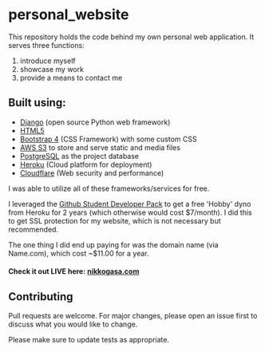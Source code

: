 # personal_website

This repository holds the code behind my own personal web application. It serves three functions:
1) introduce myself
2) showcase my work
3) provide a means to contact me

## Built using:

- [Django](https://www.djangoproject.com/) (open source Python web framework)
- [HTML5](https://www.w3schools.com/html/)
- [Bootstrap 4](https://getbootstrap.com/docs/4.0/getting-started/introduction/) (CSS Framework) with some custom CSS
- [AWS S3](https://aws.amazon.com/s3/) to store and serve static and media files
- [PostgreSQL](https://www.postgresql.org/) as the project database
- [Heroku](https://www.heroku.com) (Cloud platform for deployment)
- [Cloudflare](https://www.cloudflare.com/) (Web security and performance)

I was able to utilize all of these frameworks/services for free.

I leveraged the [Github Student Developer Pack](https://education.github.com/pack) to get a free 'Hobby' dyno from Heroku for 2 years (which otherwise would cost $7/month). I did this to get SSL protection for my website, which is not necessary but recommended.

The one thing I did end up paying for was the domain name (via Name.com), which cost ~$11.00 for a year.

#### Check it out LIVE here: [nikkogasa.com](https://nikkogasa.com)

## Contributing
Pull requests are welcome. For major changes, please open an issue first to discuss what you would like to change.

Please make sure to update tests as appropriate.